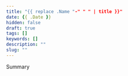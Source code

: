 ```yaml
---
title: "{{ replace .Name "-" " " | title }}"
date: {{ .Date }}
hidden: false
draft: true
tags: []
keywords: []
description: ""
slug: ""
---
```


Summary 
<!--more-->
